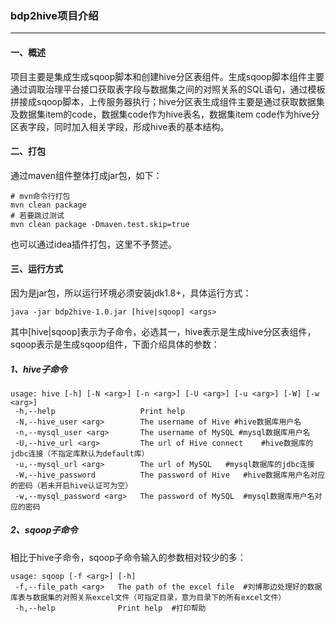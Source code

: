 ### bdp2hive项目介绍
---
#### 一、概述
项目主要是集成生成sqoop脚本和创建hive分区表组件。生成sqoop脚本组件主要通过调取治理平台接口获取表字段与数据集之间的对照关系的SQL语句，通过模板拼接成sqoop脚本，上传服务器执行；hive分区表生成组件主要是通过获取数据集及数据集item的code，数据集code作为hive表名，数据集item code作为hive分区表字段，同时加入相关字段，形成hive表的基本结构。

#### 二、打包
通过maven组件整体打成jar包，如下：
```
# mvn命令行打包
mvn clean package
# 若要跳过测试
mvn clean package -Dmaven.test.skip=true
```
也可以通过idea插件打包，这里不予赘述。

#### 三、运行方式
因为是jar包，所以运行环境必须安装jdk1.8+，具体运行方式：
```
java -jar bdp2hive-1.0.jar [hive|sqoop] <args>
```
其中[hive|sqoop]表示为子命令，必选其一，hive表示是生成hive分区表组件，sqoop表示是生成sqoop组件，下面介绍具体的参数：
##### 1、hive子命令
```
usage: hive [-h] [-N <arg>] [-n <arg>] [-U <arg>] [-u <arg>] [-W] [-w <arg>]
 -h,--help                   Print help
 -N,--hive_user <arg>        The username of Hive #hive数据库用户名
 -n,--mysql_user <arg>       The username of MySQL #mysql数据库用户名
 -U,--hive_url <arg>         The url of Hive connect    #hive数据库的jdbc连接（不指定库默认为default库）
 -u,--mysql_url <arg>        The url of MySQL   #mysql数据库的jdbc连接
 -W,--hive_password          The password of Hive   #hive数据库用户名对应的密码（若未开启hive认证可为空）
 -w,--mysql_password <arg>   The password of MySQL  #mysql数据库用户名对应的密码
```

##### 2、sqoop子命令
相比于hive子命令，sqoop子命令输入的参数相对较少的多：
```
usage: sqoop [-f <arg>] [-h]
 -f,--file_path <arg>   The path of the excel file  #刘博那边处理好的数据库表与数据集的对照关系excel文件（可指定目录，意为目录下的所有excel文件）
 -h,--help              Print help  #打印帮助

```